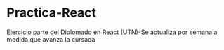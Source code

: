 # Practica-React
 Ejercicio parte del Diplomado en React (UTN)-Se actualiza por semana a medida que avanza la cursada

